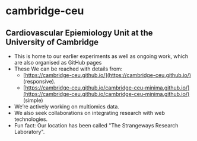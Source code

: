 # cambridge-ceu 

## Cardiovascular Epiemiology Unit at the University of Cambridge

- This is home to our earlier experiments as well as ongoing work, which are also organised as GitHub pages
- These We can be reached with details from:
  - [https://cambridge-ceu.github.io/](https://cambridge-ceu.github.io/) (responsive).
  - [https://cambridge-ceu.github.io/cambridge-ceu-minima.github.io/](https://cambridge-ceu.github.io/cambridge-ceu-minima.github.io/) (simple)
- We’re actively working on multiomics data.
- We also seek collaborations on integrating research with web technologies.
- Fun fact: Our location has been called "The Strangeways Research Laboratory".
